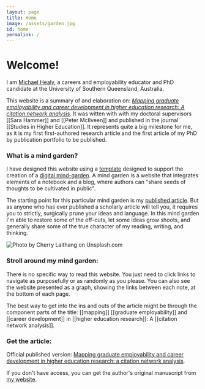 ```yaml
---
layout: page
title: Home
image: /assets/garden.jpg
id: home
permalink: /
---
```


# Welcome! 

I am [Michael Healy](www.mojohealy.com), a careers and employability educator and PhD candidate at the University of Southern Queensland, Australia. 

This website is a summary of and elaboration on: [*Mapping graduate employability and career development in higher education research: A citation network analysis*](https://www.tandfonline.com/doi/abs/10.1080/03075079.2020.1804851?journalCode=cshe20). It was witten with with my doctoral supervisors [[Sara Hammer]] and [[Peter McIlveen]] and published in the journal [[Studies in Higher Education]]. It represents quite a big milestone for me, as it is my first first-authored research article and the first article of my PhD by publication portfolio to be published. 

### What is a mind garden? 
I have designed this website using a [template](https://maximevaillancourt.com/blog/setting-up-your-own-digital-garden-with-jekyll) designed to support the creation of a [digital mind-garden](https://nesslabs.com/digital-garden-set-up). A mind garden is a website that integrates elements of a notebook and a blog, where authors can "share seeds of thoughts to be cultivated in public". 

The starting point for this particular mind garden is my [published article](https://www.tandfonline.com/doi/full/10.1080/03075079.2020.1804851). But as anyone who has ever published a scholarly article will tell you, it requires you to strictly, surgically prune your ideas and language. In this mind garden I'm able to restore some of the off-cuts, let some ideas grow shoots, and generally share some of the true character of my reading, writing, and thinking.  

![Photo by  Cherry Laithang on Unsplash.com]({{page.image}})

### Stroll around my mind garden: 
There is no specific way to read this website. You just need to click links to navigate as purposefully or as randomly as you please. You can also see the website presented as a graph, showing the links between each note, at the bottom of each page. 

The best way to get into the ins and outs of the article might be through the component parts of the title: [[mapping]] [[graduate employability]] and [[career development]] in [[higher education research]]: A [[citation network analysis]].  

### Get the article: 
Official published version: [Mapping graduate employability and career development in higher education research: a citation network analysis](https://www.tandfonline.com/doi/full/10.1080/03075079.2020.1804851). 

If you don't have access, you can get the author's original manuscript from [my website](https://mojohealy.com/publication/healy-etal-2020/). 

<style>
  .wrapper {
    max-width: 46em;
  }
</style>
